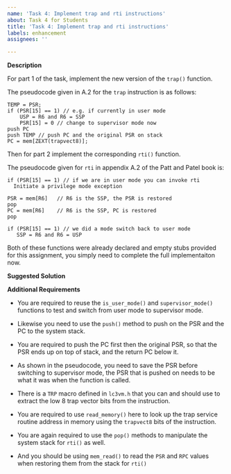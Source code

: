 ```yaml
---
name: 'Task 4: Implement trap and rti instructions'
about: Task 4 for Students
title: 'Task 4: Implement trap and rti instructions'
labels: enhancement
assignees: ''

---
```


**Description**

For part 1 of the task, implement the new version of the `trap()` function.

The pseudocode given in A.2 for the `trap` instruction is as follows:

```
TEMP = PSR;
if (PSR[15] == 1) // e.g. if currently in user mode
    USP = R6 and R6 = SSP 
    PSR[15] = 0 // change to supervisor mode now
push PC
push TEMP // push PC and the original PSR on stack
PC = mem[ZEXT(trapvect8)];
```


Then for part 2 implement the corresponding `rti()` function.

The pseudocode given for `rti` in appendix A.2 of the Patt and Patel book is:

```
if (PSR[15] == 1) // if we are in user mode you can invoke rti
  Initiate a privilege mode exception

PSR = mem[R6]   // R6 is the SSP, the PSR is restored
pop
PC = mem[R6]    // R6 is the SSP, PC is restored
pop      

if (PSR[15] == 1) // we did a mode switch back to user mode
   SSP = R6 and R6 = USP
```

Both of these functions were already declared and empty stubs
provided for this assignment, you simply need to complete
the full implementaiton now.

**Suggested Solution**


**Additional Requirements**

- You are required to reuse the `is_user_mode()` and `supervisor_mode()`
  functions to test and switch from user mode to supervisor mode.
- Likewise you need to use the `push()` method to push on the PSR and the
  PC to the system stack.
- You are required to push the PC first then the original PSR, so that
  the PSR ends up on top of stack, and the return PC below it.
- As shown in the pseudocode, you need to save the PSR before
  switching to supervisor mode, the PSR that is pushed on needs to be
  what it was when the function is called.
- There is a `TRP` macro defined in `lc3vm.h` that you can and should use
  to extract the low 8 trap vector bits from the instruction.
- You are required to use `read_memory()` here to look up the trap
  service routine address in memory using the `trapvect8` bits of the
  instruction.

- You are again required to use the `pop()` methods to manipulate
  the system stack for `rti()` as well.
- And you should be using `mem_read()` to read the `PSR` and `RPC`
  values when restoring them from the stack for `rti()`
